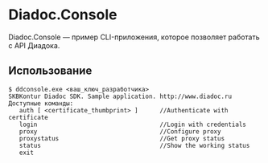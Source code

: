 # Diadoc.Console

Diadoc.Console — пример CLI-приложения, которое позволяет работать с API Диадока.

## Использование

```console
$ ddconsole.exe <ваш_ключ_разработчика>
SKBKontur Diadoc SDK. Sample application. http://www.diadoc.ru
Доступные команды:
   auth [ <certificate_thumbprint> ]      //Authenticate with certificate
   login                                  //Login with credentials
   proxy                                  //Configure proxy
   proxystatus                            //Get proxy status
   status                                 //Show the working status
   exit
```